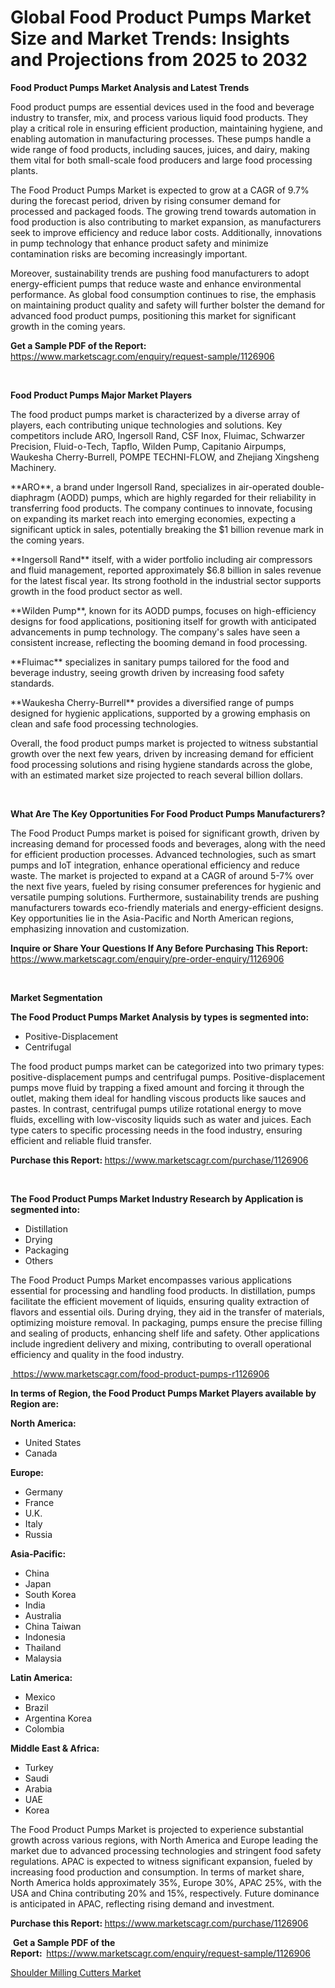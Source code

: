 <p><h1>Global Food Product Pumps Market Size and Market Trends: Insights and Projections from 2025 to 2032</h1></p><p><strong>Food Product Pumps Market Analysis and Latest Trends</strong></p>
<p><p>Food product pumps are essential devices used in the food and beverage industry to transfer, mix, and process various liquid food products. They play a critical role in ensuring efficient production, maintaining hygiene, and enabling automation in manufacturing processes. These pumps handle a wide range of food products, including sauces, juices, and dairy, making them vital for both small-scale food producers and large food processing plants.</p><p>The Food Product Pumps Market is expected to grow at a CAGR of 9.7% during the forecast period, driven by rising consumer demand for processed and packaged foods. The growing trend towards automation in food production is also contributing to market expansion, as manufacturers seek to improve efficiency and reduce labor costs. Additionally, innovations in pump technology that enhance product safety and minimize contamination risks are becoming increasingly important.</p><p>Moreover, sustainability trends are pushing food manufacturers to adopt energy-efficient pumps that reduce waste and enhance environmental performance. As global food consumption continues to rise, the emphasis on maintaining product quality and safety will further bolster the demand for advanced food product pumps, positioning this market for significant growth in the coming years.</p></p>
<p><strong>Get a Sample PDF of the Report:&nbsp;</strong> <a href="https://www.marketscagr.com/enquiry/request-sample/1126906?utm_campaign=2008&utm_medium=2&utm_source=Github&utm_content=ia&utm_term=18022025&utm_id=food-product-pumps">https://www.marketscagr.com/enquiry/request-sample/1126906</a></p>
<p>&nbsp;</p>
<p><strong>Food Product Pumps Major Market Players</strong></p>
<p><p>The food product pumps market is characterized by a diverse array of players, each contributing unique technologies and solutions. Key competitors include ARO, Ingersoll Rand, CSF Inox, Fluimac, Schwarzer Precision, Fluid-o-Tech, Tapflo, Wilden Pump, Capitanio Airpumps, Waukesha Cherry-Burrell, POMPE TECHNI-FLOW, and Zhejiang Xingsheng Machinery. </p><p>**ARO**, a brand under Ingersoll Rand, specializes in air-operated double-diaphragm (AODD) pumps, which are highly regarded for their reliability in transferring food products. The company continues to innovate, focusing on expanding its market reach into emerging economies, expecting a significant uptick in sales, potentially breaking the $1 billion revenue mark in the coming years.</p><p>**Ingersoll Rand** itself, with a wider portfolio including air compressors and fluid management, reported approximately $6.8 billion in sales revenue for the latest fiscal year. Its strong foothold in the industrial sector supports growth in the food product sector as well. </p><p>**Wilden Pump**, known for its AODD pumps, focuses on high-efficiency designs for food applications, positioning itself for growth with anticipated advancements in pump technology. The company's sales have seen a consistent increase, reflecting the booming demand in food processing.</p><p>**Fluimac** specializes in sanitary pumps tailored for the food and beverage industry, seeing growth driven by increasing food safety standards. </p><p>**Waukesha Cherry-Burrell** provides a diversified range of pumps designed for hygienic applications, supported by a growing emphasis on clean and safe food processing technologies.</p><p>Overall, the food product pumps market is projected to witness substantial growth over the next few years, driven by increasing demand for efficient food processing solutions and rising hygiene standards across the globe, with an estimated market size projected to reach several billion dollars.</p></p>
<p>&nbsp;</p>
<p><strong>What Are The Key Opportunities For Food Product Pumps Manufacturers?</strong></p>
<p><p>The Food Product Pumps market is poised for significant growth, driven by increasing demand for processed foods and beverages, along with the need for efficient production processes. Advanced technologies, such as smart pumps and IoT integration, enhance operational efficiency and reduce waste. The market is projected to expand at a CAGR of around 5-7% over the next five years, fueled by rising consumer preferences for hygienic and versatile pumping solutions. Furthermore, sustainability trends are pushing manufacturers towards eco-friendly materials and energy-efficient designs. Key opportunities lie in the Asia-Pacific and North American regions, emphasizing innovation and customization.</p></p>
<p><strong>Inquire or Share Your Questions If Any Before Purchasing This Report:</strong> <a href="https://www.marketscagr.com/enquiry/pre-order-enquiry/1126906?utm_campaign=2008&utm_medium=2&utm_source=Github&utm_content=ia&utm_term=18022025&utm_id=food-product-pumps">https://www.marketscagr.com/enquiry/pre-order-enquiry/1126906</a></p>
<p>&nbsp;</p>
<p><strong>Market Segmentation</strong></p>
<p><strong>The Food Product Pumps Market Analysis by types is segmented into:</strong></p>
<p><ul><li>Positive-Displacement</li><li>Centrifugal</li></ul></p>
<p><p>The food product pumps market can be categorized into two primary types: positive-displacement pumps and centrifugal pumps. Positive-displacement pumps move fluid by trapping a fixed amount and forcing it through the outlet, making them ideal for handling viscous products like sauces and pastes. In contrast, centrifugal pumps utilize rotational energy to move fluids, excelling with low-viscosity liquids such as water and juices. Each type caters to specific processing needs in the food industry, ensuring efficient and reliable fluid transfer.</p></p>
<p><strong>Purchase this Report:&nbsp;</strong><a href="https://www.marketscagr.com/purchase/1126906?utm_campaign=2008&utm_medium=2&utm_source=Github&utm_content=ia&utm_term=18022025&utm_id=food-product-pumps">https://www.marketscagr.com/purchase/1126906</a></p>
<p>&nbsp;</p>
<p><strong>The Food Product Pumps Market Industry Research by Application is segmented into:</strong></p>
<p><ul><li>Distillation</li><li>Drying</li><li>Packaging</li><li>Others</li></ul></p>
<p><p>The Food Product Pumps Market encompasses various applications essential for processing and handling food products. In distillation, pumps facilitate the efficient movement of liquids, ensuring quality extraction of flavors and essential oils. During drying, they aid in the transfer of materials, optimizing moisture removal. In packaging, pumps ensure the precise filling and sealing of products, enhancing shelf life and safety. Other applications include ingredient delivery and mixing, contributing to overall operational efficiency and quality in the food industry.</p></p>
<p><a href="https://www.marketscagr.com/food-product-pumps-r1126906?utm_campaign=2008&utm_medium=2&utm_source=Github&utm_content=ia&utm_term=18022025&utm_id=food-product-pumps">&nbsp;https://www.marketscagr.com/food-product-pumps-r1126906</a></p>
<p><strong>In terms of Region, the Food Product Pumps Market Players available by Region are:</strong></p>
<p>
    <p> <strong> North America: </strong>
        <ul>
            <li>United States</li>
            <li>Canada</li>
        </ul>
        </p> 
    <p> <strong> Europe: </strong>
        <ul>
            <li>Germany</li>
            <li>France</li>
            <li>U.K.</li>
            <li>Italy</li>
            <li>Russia</li>
        </ul>
        </p> 
    <p> <strong> Asia-Pacific: </strong>
        <ul>
            <li>China</li>
            <li>Japan</li>
            <li>South Korea</li>
            <li>India</li>
            <li>Australia</li>
            <li>China Taiwan</li>
            <li>Indonesia</li>
            <li>Thailand</li>
            <li>Malaysia</li>
        </ul>
        </p> 
    <p> <strong> Latin America: </strong>
        <ul>
            <li>Mexico</li>
            <li>Brazil</li>
            <li>Argentina Korea</li>
            <li>Colombia</li>
        </ul>
        </p> 
    <p> <strong> Middle East & Africa: </strong>
        <ul>
            <li>Turkey</li>
            <li>Saudi</li>
            <li>Arabia</li>
            <li>UAE</li>
            <li>Korea</li>
        </ul>
    </p>
    </p>
<p><p>The Food Product Pumps Market is projected to experience substantial growth across various regions, with North America and Europe leading the market due to advanced processing technologies and stringent food safety regulations. APAC is expected to witness significant expansion, fueled by increasing food production and consumption. In terms of market share, North America holds approximately 35%, Europe 30%, APAC 25%, with the USA and China contributing 20% and 15%, respectively. Future dominance is anticipated in APAC, reflecting rising demand and investment.</p></p>
<p><strong>Purchase this Report: </strong><a href="https://www.marketscagr.com/purchase/1126906?utm_campaign=2008&utm_medium=2&utm_source=Github&utm_content=ia&utm_term=18022025&utm_id=food-product-pumps">https://www.marketscagr.com/purchase/1126906</a></p>
<p>&nbsp;<strong>Get a Sample PDF of the Report:&nbsp;&nbsp;</strong><a href="https://www.marketscagr.com/enquiry/request-sample/1126906?utm_campaign=2008&utm_medium=2&utm_source=Github&utm_content=ia&utm_term=18022025&utm_id=food-product-pumps">https://www.marketscagr.com/enquiry/request-sample/1126906</a></p>
<p><strong></strong></p>
<p><p><a href="https://github.com/wileonie19657/Market-Research-Report-List-1/blob/main/shoulder-milling-cutters-market.md?utm_campaign=2008&utm_medium=2&utm_source=Github&utm_content=ia&utm_term=18022025&utm_id=food-product-pumps">Shoulder Milling Cutters Market</a></p></p>